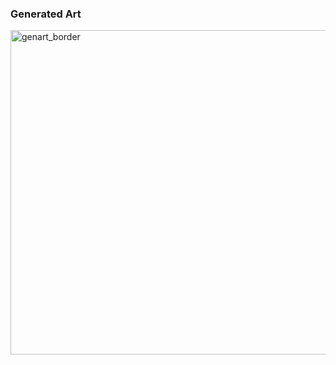 ### Generated Art
<img width="519" alt="genart_border" src="https://user-images.githubusercontent.com/9643956/175187024-71aa59e6-c1cc-4a65-8392-ee144f2e05e1.png">

